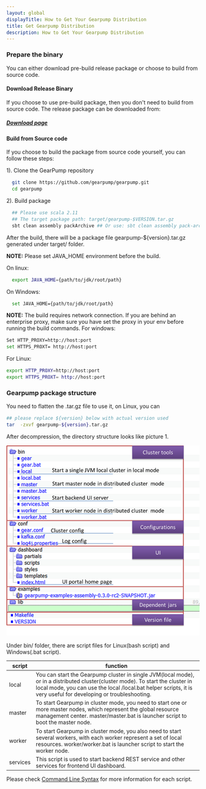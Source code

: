 ```yaml
---
layout: global
displayTitle: How to Get Your Gearpump Distribution
title: Get Gearpump Distribution
description: How to Get Your Gearpump Distribution
---
```


### Prepare the binary
You can either download pre-build release package or choose to build from source code.

#### Download Release Binary

If you choose to use pre-build package, then you don't need to build from source code. The release package can be downloaded from:

##### [Download page](/download.html)

#### Build from Source code

If you choose to build the package from source code yourself, you can follow these steps:

1). Clone the GearPump repository

```bash
  git clone https://github.com/gearpump/gearpump.git
  cd gearpump
```

2). Build package

```bash
  ## Please use scala 2.11
  ## The target package path: target/gearpump-$VERSION.tar.gz
  sbt clean assembly packArchive ## Or use: sbt clean assembly pack-archive
```

  After the build, there will be a package file gearpump-${version}.tar.gz generated under target/ folder.

  **NOTE:**
  Please set JAVA_HOME environment before the build.

  On linux:

```bash
  export JAVA_HOME={path/to/jdk/root/path}
```

  On Windows:

```bash
  set JAVA_HOME={path/to/jdk/root/path}
```

  **NOTE:**
The build requires network connection. If you are behind an enterprise proxy, make sure you have set the proxy in your env before running the build commands.
For windows:

```bash
Set HTTP_PROXY=http://host:port
set HTTPS_PROXT= http://host:port
```

For Linux:

```bash
export HTTP_PROXY=http://host:port
export HTTPS_PROXT= http://host:port
```

### Gearpump package structure

You need to flatten the .tar.gz file to use it, on Linux, you can

```bash
## please replace ${version} below with actual version used
tar  -zxvf gearpump-${version}.tar.gz
```

After decompression, the directory structure looks like picture 1.

![Layout](img/layout.png)

Under bin/ folder, there are script files for Linux(bash script) and Windows(.bat script).

script | function
--------|------------
local | You can start the Gearpump cluster in single JVM(local mode), or in a distributed cluster(cluster mode). To start the cluster in local mode, you can use the local /local.bat helper scripts, it is very useful for developing or troubleshooting.
master | To start Gearpump in cluster mode, you need to start one or more master nodes, which represent the global resource management center. master/master.bat is launcher script to boot the master node.
worker | To start Gearpump in cluster mode, you also need to start several workers, with each worker represent a set of local resources. worker/worker.bat is launcher script to start the worker node.
services | This script is used to start backend REST service and other services for frontend UI dashboard.

Please check [Command Line Syntax](commandline.html) for more information for each script.
